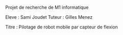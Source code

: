 Projet de recherche de M1 informatique

Eleve : Sami Joudet
Tuteur : Gilles Menez

Titre : Pilotage de robot mobile par capteur de flexion
